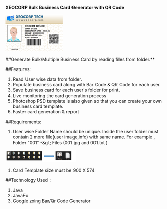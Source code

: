 **XEOCORP Bulk Business Card Generator with QR Code**

<img src="./files/sample.png" alt="Logo" style="width: 180px;"/></div>

 

##Generate Bulk/Multiple Business Card by reading files from folder.**

##Features:

1. Read User wise data from folder.
2. Populate business card along with Bar Code &amp; QR Code for each user.
3. Save business card for each user&#39;s folder for print.
4. Live monitoring the card generation process
5. Photoshop PSD template is also given so that you can create your own business card template.
6. Faster card generation &amp; report

##Requirements:

1. User wise Folder Name should be unique. Inside the user folder must contain 2 more file(user image,info) with same name. For example , Folder &quot;001&quot; -\&gt; Files (001.jpg and 001.txt )

<img src="./files/sample1.PNG" alt="Logo" style="width: 220px;"/></div>

1. Card Template size must be 900 X 574

##Technology Used :

1. Java
2. JavaFx
3. Google zxing Bar/Qr Code Generator
